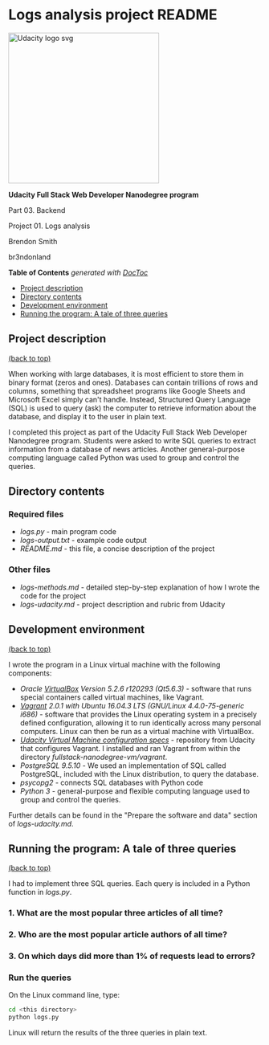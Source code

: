 # Logs analysis project README

<p align="left">
    <a href="https://www.udacity.com/">
        <img src="https://s3-us-west-1.amazonaws.com/udacity-content/rebrand/svg/logo.min.svg" width="300" alt="Udacity logo svg">
    </a>
</p>

**Udacity Full Stack Web Developer Nanodegree program**

Part 03. Backend

Project 01. Logs analysis

Brendon Smith

br3ndonland

<!-- START doctoc generated TOC please keep comment here to allow auto update -->
<!-- DON'T EDIT THIS SECTION, INSTEAD RE-RUN doctoc TO UPDATE -->
**Table of Contents**  *generated with [DocToc](https://github.com/thlorenz/doctoc)*

- [Project description](#project-description)
- [Directory contents](#directory-contents)
- [Development environment](#development-environment)
- [Running the program: A tale of three queries](#running-the-program-a-tale-of-three-queries)

<!-- END doctoc generated TOC please keep comment here to allow auto update -->


## Project description
[(back to top)](#top)

When working with large databases, it is most efficient to store them in binary format (zeros and ones). Databases can contain trillions of rows and columns, something that spreadsheet programs like Google Sheets and Microsoft Excel simply can't handle. Instead, Structured Query Language (SQL) is used to query (ask) the computer to retrieve information about the database, and display it to the user in plain text.

I completed this project as part of the Udacity Full Stack Web Developer Nanodegree program. Students were asked to write SQL queries to extract information from a database of news articles. Another general-purpose computing language called Python was used to group and control the queries.


## Directory contents

### Required files

* *logs.py* - main program code
* *logs-output.txt* - example code output
* *README.md* - this file, a concise description of the project


### Other files

* *logs-methods.md* - detailed step-by-step explanation of how I wrote the code for the project
* *logs-udacity.md* - project description and rubric from Udacity


## Development environment
[(back to top)](#top)

I wrote the program in a Linux virtual machine with the following components:

* *Oracle [VirtualBox](https://www.virtualbox.org/wiki/Downloads) Version 5.2.6 r120293 (Qt5.6.3)* - software that runs special containers called  virtual machines, like Vagrant.
* *[Vagrant](https://www.vagrantup.com/) 2.0.1 with Ubuntu 16.04.3 LTS (GNU/Linux 4.4.0-75-generic i686)* -  software that provides the Linux operating system in a precisely defined configuration, allowing it to run identically across many personal computers. Linux can then be run as a virtual machine with VirtualBox.
* *[Udacity Virtual Machine configuration specs](https://github.com/udacity/fullstack-nanodegree-vm)* - repository from Udacity that configures Vagrant. I installed and ran Vagrant from within the directory *fullstack-nanodegree-vm/vagrant*.
* *PostgreSQL 9.5.10* - We used an implementation of SQL called PostgreSQL, included with the Linux distribution, to query the database.
* *psycopg2* - connects SQL databases with Python code
* *Python 3* - general-purpose and flexible computing language used to group and control the queries.

Further details can be found in the "Prepare the software and data" section of *logs-udacity.md*.


## Running the program: A tale of three queries
[(back to top)](#top)

I had to implement three SQL queries. Each query is included in a Python function in *logs.py*.


### 1. What are the most popular three articles of all time?


### 2. Who are the most popular article authors of all time?


### 3. On which days did more than 1% of requests lead to errors?

### Run the queries

On the Linux command line, type:
```bash
cd <this directory>
python logs.py
```

Linux will return the results of the three queries in plain text.